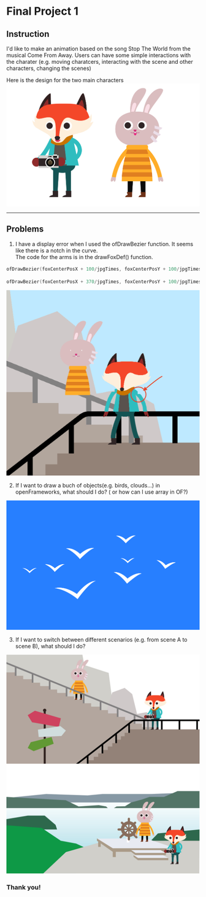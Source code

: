 # Final Project 1

## Instruction
I'd like to make an animation based on the song Stop The World from the musical Come From Away.
Users can have some simple interactions with the charater (e.g. moving charatcers, interacting with the scene and other characters, changing the scenes)

Here is the design for the two main characters <br/>
![](imgs/character.jpg)
___________
## Problems
1. I have a display error when I used the ofDrawBezier function. It seems like there is a notch in the curve.<br/>The code for the arms is in the drawFoxDef() function.
``` C++
ofDrawBezier(foxCenterPosX + 100/jpgTimes, foxCenterPosY + 100/jpgTimes, foxCenterPosX - 30/jpgTimes, foxCenterPosY + 100/jpgTimes, foxCenterPosX - 125/jpgTimes, foxCenterPosY + 400/jpgTimes, foxCenterPosX - 21, foxCenterPosY + 500/jpgTimes);

ofDrawBezier(foxCenterPosX + 370/jpgTimes, foxCenterPosY + 100/jpgTimes, foxCenterPosX + 470/jpgTimes, foxCenterPosY + 150/jpgTimes, foxCenterPosX + 600/jpgTimes, foxCenterPosY + 300/jpgTimes, foxCenterPosX + 600/jpgTimes, foxCenterPosY + 500/jpgTimes);
```

![error](imgs/error.png)

2. If I want to draw a buch of objects(e.g. birds, clouds...) in openFrameworks, what should I do? ( or how can I use array in OF?)

![bird](imgs/bird.png)

3. If I want to switch between different scenarios (e.g. from scene A to scene B), what should I do?

![scene A](imgs/sceneA.jpg)
![scene B](imgs/sceneB.jpg)


### Thank you!
